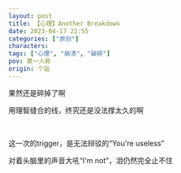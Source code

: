 ```yaml
---
layout: post
title: 【心理】Another Breakdown
date: 2023-04-17 22:55
categories: ["原创"]
characters: 
tags: ["心理", "崩溃", "破碎"]
pov: 第一人称
origin: 个站
---
```


果然还是碎掉了啊

用理智缝合的线，终究还是没法撑太久的啊

<br>

这一次的trigger，是无法辩驳的“You're useless”

对着头脑里的声音大吼“I'm not”，泪仍然完全止不住
